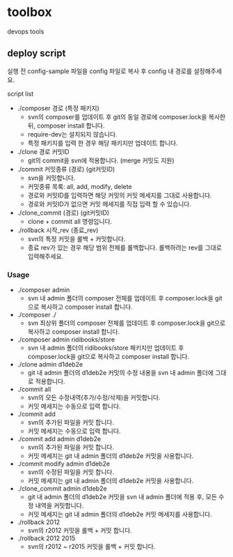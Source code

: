# toolbox

devops tools

## deploy script
실행 전 config-sample 파일을 config 파일로 복사 후 config 내 경로를 설정해주세요.

script list
* ./composer 경로 (특정 패키지)
  * svn의 composer를 업데이트 후 git의 동일 경로에 composer.lock을 복사한 뒤, composer install 합니다.
  * require-dev는 설치되지 않습니다.
  * 특정 패키지를 입력 한 경우 해당 패키지만 업데이트 합니다.
* ./clone 경로 커밋ID
  * git의 commit을 svn에 적용합니다. (merge 커밋도 지원)
* ./commit 커밋종류 (경로) (git커밋ID)
  * svn을 커밋합니다.
  * 커밋종류 목록: all, add, modify, delete
  * 경로와 커밋ID를 입력하면 해당 커밋의 커밋 메세지를 그대로 사용합니다.
  * 경로와 커밋ID가 없으면 커밋 메세지를 직접 입력 할 수 있습니다.
* ./clone_commit (경로) (git커밋ID)
  * clone + commit all 명령입니다.
* ./rollback 시작_rev (종료_rev)
  * svn의 특정 커밋을 롤백 + 커밋합니다.
  * 종료 rev가 있는 경우 해당 범위 전체를 롤백합니다. 롤백하려는 rev를 그대로 입력해주세요.

### Usage
* ./composer admin
  * svn 내 admin 폴더의 composer 전체를 업데이트 후 composer.lock을 git으로 복사하고 composer install 합니다.
* ./composer ./
  * svn 최상위 폴더의 composer 전체를 업데이트 후 composer.lock을 git으로 복사하고 composer install 합니다.
* ./composer admin ridibooks/store
  * svn 내 admin 폴더의 ridibooks/store 패키지만 업데이트 후 composer.lock을 git으로 복사하고 composer install 합니다.
* ./clone admin d1deb2e
  * git 내 admin 폴더의 d1deb2e 커밋의 수정 내용을 svn 내 admin 폴더에 그대로 적용합니다.
* ./commit all
  * svn의 모든 수정내역(추가/수정/삭제)을 커밋합니다.
  * 커밋 메세지는 수동으로 입력 합니다.
* ./commit add
  * svn의 추가된 파일을 커밋 합니다.
  * 커밋 메세지는 수동으로 입력 합니다.
* ./commit add admin d1deb2e
  * svn의 추가된 파일을 커밋 합니다.
  * 커밋 메세지는 git 내 admin 폴더의 d1deb2e 커밋을 사용합니다.
* ./commit modify admin d1deb2e
  * svn의 수정된 파일을 커밋 합니다.
  * 커밋 메세지는 git 내 admin 폴더의 d1deb2e 커밋을 사용합니다.
* ./clone_commit admin d1deb2e
  * git 내 admin 폴더의 d1deb2e 커밋을 svn 내 admin 폴더에 적용 후, 모든 수정 내역을 커밋합니다.
  * 커밋 메세지는 git 내 admin 폴더의 d1deb2e 커밋 메세지를 사용합니다.
* ./rollback 2012
  * svn의 r2012 커밋을 롤백 + 커밋 합니다.
* ./rollback 2012 2015
  * svn의 r2012 ~ r2015 커밋을 롤백 + 커밋 합니다.
